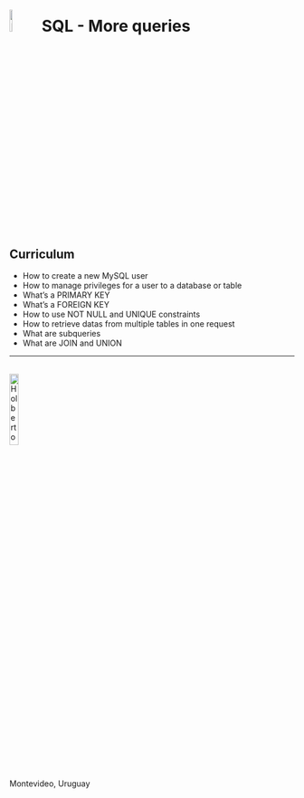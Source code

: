 # <a  href="https://www.mysql.com/"> <img src="https://d1.awsstatic.com/asset-repository/products/amazon-rds/1024px-MySQL.ff87215b43fd7292af172e2a5d9b844217262571.png" alt="MySQL" width=10%></img></a> **SQL - More queries**

## Curriculum

- How to create a new MySQL user
- How to manage privileges for a user to a database or table
- What’s a PRIMARY KEY
- What’s a FOREIGN KEY
- How to use NOT NULL and UNIQUE constraints
- How to retrieve datas from multiple tables in one request
- What are subqueries
- What are JOIN and UNION

<hr>
<br>
<a> <img src="https://apply.holbertonschool.com/holberton-logo.png" alt="Holberton logo" width=18% heigth=18% ></img></a>

Montevideo, Uruguay
